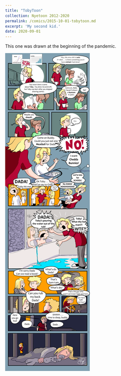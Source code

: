 ```yaml
---
title: "TobyToon"
collection: Nyetoon 2012-2020
permalink: /comics/2015-10-01-tobytoon.md
excerpt: 'My second kid.'
date: 2020-09-01
---
```

This one was drawn at the beginning of the pandemic.

![](images\comics\nyetoon\nyetoon_TobyToon_6.5.20_final-1.png)
